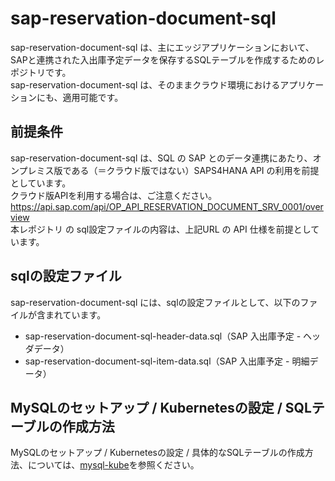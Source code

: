 # sap-reservation-document-sql

sap-reservation-document-sql は、主にエッジアプリケーションにおいて、SAPと連携された入出庫予定データを保存するSQLテーブルを作成するためのレポジトリです。  
sap-reservation-document-sql は、そのままクラウド環境におけるアプリケーションにも、適用可能です。  

## 前提条件  
sap-reservation-document-sql は、SQL の SAP とのデータ連携にあたり、オンプレミス版である（＝クラウド版ではない）SAPS4HANA API の利用を前提としています。  
クラウド版APIを利用する場合は、ご注意ください。  
https://api.sap.com/api/OP_API_RESERVATION_DOCUMENT_SRV_0001/overview         
本レポジトリ の sql設定ファイルの内容は、上記URL の API 仕様を前提としています。    

## sqlの設定ファイル

sap-reservation-document-sql には、sqlの設定ファイルとして、以下のファイルが含まれています。  

* sap-reservation-document-sql-header-data.sql（SAP 入出庫予定 - ヘッダデータ）
* sap-reservation-document-sql-item-data.sql（SAP 入出庫予定 - 明細データ）

## MySQLのセットアップ / Kubernetesの設定 / SQLテーブルの作成方法

MySQLのセットアップ / Kubernetesの設定 / 具体的なSQLテーブルの作成方法、については、[mysql-kube](https://github.com/latonaio/mysql-kube)を参照ください。


